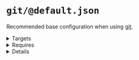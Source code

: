 # `git/@default.json`

Recommended base configuration when using [git](https://en.wikipedia.org/wiki/Git).

<!---0--><details>
<!---0--><summary>Targets</summary>

```
project
└─ .gitignore
```

<!---0--></details>

<!---0--><details>
<!---0--><summary>Requires</summary>

- `git`

<!---0--></details>

<!---0--><details>
<!---0--><summary>Details</summary>

## git/gitignore

_Updating `.gitignore` using `unique-top`._

- Inject recommended entries into [gitignore file](https://help.github.com/en/articles/ignoring-files).
- Default ignores for JetBrains IDE.
- Default ignores for OSX
- Default ignores for NodeJs

<!---1--><details>
<!---1--><summary>Targets</summary>

```
project
└─ .gitignore
```

<!---1--></details>

<!---1--><details>
<!---1--><summary>Requires</summary>

- `git`

<!---1--></details>

</details>

